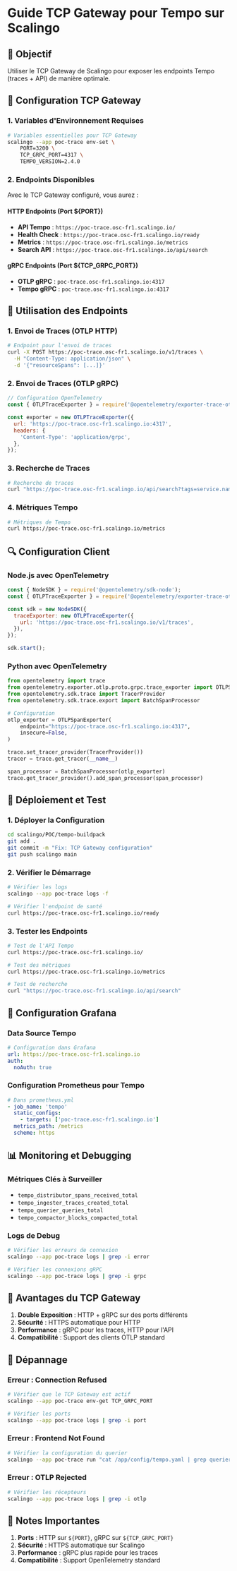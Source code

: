 # Guide TCP Gateway pour Tempo sur Scalingo

## 🎯 **Objectif**
Utiliser le TCP Gateway de Scalingo pour exposer les endpoints Tempo (traces + API) de manière optimale.

## 🔧 **Configuration TCP Gateway**

### 1. **Variables d'Environnement Requises**

```bash
# Variables essentielles pour TCP Gateway
scalingo --app poc-trace env-set \
    PORT=3200 \
    TCP_GRPC_PORT=4317 \
    TEMPO_VERSION=2.4.0
```

### 2. **Endpoints Disponibles**

Avec le TCP Gateway configuré, vous aurez :

#### **HTTP Endpoints (Port ${PORT})**
- **API Tempo** : `https://poc-trace.osc-fr1.scalingo.io/`
- **Health Check** : `https://poc-trace.osc-fr1.scalingo.io/ready`
- **Metrics** : `https://poc-trace.osc-fr1.scalingo.io/metrics`
- **Search API** : `https://poc-trace.osc-fr1.scalingo.io/api/search`

#### **gRPC Endpoints (Port ${TCP_GRPC_PORT})**
- **OTLP gRPC** : `poc-trace.osc-fr1.scalingo.io:4317`
- **Tempo gRPC** : `poc-trace.osc-fr1.scalingo.io:4317`

## 📡 **Utilisation des Endpoints**

### **1. Envoi de Traces (OTLP HTTP)**
```bash
# Endpoint pour l'envoi de traces
curl -X POST https://poc-trace.osc-fr1.scalingo.io/v1/traces \
  -H "Content-Type: application/json" \
  -d '{"resourceSpans": [...]}'
```

### **2. Envoi de Traces (OTLP gRPC)**
```javascript
// Configuration OpenTelemetry
const { OTLPTraceExporter } = require('@opentelemetry/exporter-trace-otlp-grpc');

const exporter = new OTLPTraceExporter({
  url: 'https://poc-trace.osc-fr1.scalingo.io:4317',
  headers: {
    'Content-Type': 'application/grpc',
  },
});
```

### **3. Recherche de Traces**
```bash
# Recherche de traces
curl "https://poc-trace.osc-fr1.scalingo.io/api/search?tags=service.name=my-service"
```

### **4. Métriques Tempo**
```bash
# Métriques de Tempo
curl https://poc-trace.osc-fr1.scalingo.io/metrics
```

## 🔍 **Configuration Client**

### **Node.js avec OpenTelemetry**
```javascript
const { NodeSDK } = require('@opentelemetry/sdk-node');
const { OTLPTraceExporter } = require('@opentelemetry/exporter-trace-otlp-http');

const sdk = new NodeSDK({
  traceExporter: new OTLPTraceExporter({
    url: 'https://poc-trace.osc-fr1.scalingo.io/v1/traces',
  }),
});

sdk.start();
```

### **Python avec OpenTelemetry**
```python
from opentelemetry import trace
from opentelemetry.exporter.otlp.proto.grpc.trace_exporter import OTLPSpanExporter
from opentelemetry.sdk.trace import TracerProvider
from opentelemetry.sdk.trace.export import BatchSpanProcessor

# Configuration
otlp_exporter = OTLPSpanExporter(
    endpoint="https://poc-trace.osc-fr1.scalingo.io:4317",
    insecure=False,
)

trace.set_tracer_provider(TracerProvider())
tracer = trace.get_tracer(__name__)

span_processor = BatchSpanProcessor(otlp_exporter)
trace.get_tracer_provider().add_span_processor(span_processor)
```

## 🚀 **Déploiement et Test**

### **1. Déployer la Configuration**
```bash
cd scalingo/POC/tempo-buildpack
git add .
git commit -m "Fix: TCP Gateway configuration"
git push scalingo main
```

### **2. Vérifier le Démarrage**
```bash
# Vérifier les logs
scalingo --app poc-trace logs -f

# Vérifier l'endpoint de santé
curl https://poc-trace.osc-fr1.scalingo.io/ready
```

### **3. Tester les Endpoints**
```bash
# Test de l'API Tempo
curl https://poc-trace.osc-fr1.scalingo.io/

# Test des métriques
curl https://poc-trace.osc-fr1.scalingo.io/metrics

# Test de recherche
curl "https://poc-trace.osc-fr1.scalingo.io/api/search"
```

## 🔧 **Configuration Grafana**

### **Data Source Tempo**
```yaml
# Configuration dans Grafana
url: https://poc-trace.osc-fr1.scalingo.io
auth:
  noAuth: true
```

### **Configuration Prometheus pour Tempo**
```yaml
# Dans prometheus.yml
- job_name: 'tempo'
  static_configs:
    - targets: ['poc-trace.osc-fr1.scalingo.io']
  metrics_path: /metrics
  scheme: https
```

## 📊 **Monitoring et Debugging**

### **Métriques Clés à Surveiller**
- `tempo_distributor_spans_received_total`
- `tempo_ingester_traces_created_total`
- `tempo_querier_queries_total`
- `tempo_compactor_blocks_compacted_total`

### **Logs de Debug**
```bash
# Vérifier les erreurs de connexion
scalingo --app poc-trace logs | grep -i error

# Vérifier les connexions gRPC
scalingo --app poc-trace logs | grep -i grpc
```

## 🎯 **Avantages du TCP Gateway**

1. **Double Exposition** : HTTP + gRPC sur des ports différents
2. **Sécurité** : HTTPS automatique pour HTTP
3. **Performance** : gRPC pour les traces, HTTP pour l'API
4. **Compatibilité** : Support des clients OTLP standard

## 🚨 **Dépannage**

### **Erreur : Connection Refused**
```bash
# Vérifier que le TCP Gateway est actif
scalingo --app poc-trace env-get TCP_GRPC_PORT

# Vérifier les ports
scalingo --app poc-trace logs | grep -i port
```

### **Erreur : Frontend Not Found**
```bash
# Vérifier la configuration du querier
scalingo --app poc-trace run "cat /app/config/tempo.yaml | grep querier"
```

### **Erreur : OTLP Rejected**
```bash
# Vérifier les récepteurs
scalingo --app poc-trace logs | grep -i otlp
```

## 📝 **Notes Importantes**

1. **Ports** : HTTP sur `${PORT}`, gRPC sur `${TCP_GRPC_PORT}`
2. **Sécurité** : HTTPS automatique sur Scalingo
3. **Performance** : gRPC plus rapide pour les traces
4. **Compatibilité** : Support OpenTelemetry standard
